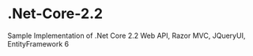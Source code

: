 # .Net-Core-2.2
Sample Implementation of .Net Core 2.2 Web API, Razor MVC, JQueryUI, EntityFramework 6
